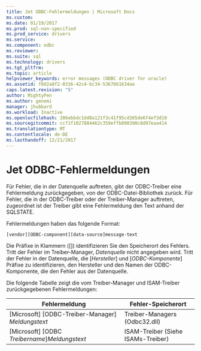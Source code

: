 ```yaml
---
title: Jet ODBC-Fehlermeldungen | Microsoft Docs
ms.custom: 
ms.date: 01/19/2017
ms.prod: sql-non-specified
ms.prod_service: drivers
ms.service: 
ms.component: odbc
ms.reviewer: 
ms.suite: sql
ms.technology: drivers
ms.tgt_pltfrm: 
ms.topic: article
helpviewer_keywords: error messages (ODBC driver for oracle)
ms.assetid: f8d2a8f2-0316-42c4-bc34-5367661634ae
caps.latest.revision: "5"
author: MightyPen
ms.author: genemi
manager: jhubbard
ms.workload: Inactive
ms.openlocfilehash: 206ebbdc1dd8a121f3c41f95cd305de6f4ef3d10
ms.sourcegitcommit: cc71f1027884462c359effb898390c8d97eaa414
ms.translationtype: MT
ms.contentlocale: de-DE
ms.lasthandoff: 12/21/2017
---
```

# <a name="odbc-jet-error-messages"></a>Jet ODBC-Fehlermeldungen
Für Fehler, die in der Datenquelle auftreten, gibt der ODBC-Treiber eine Fehlermeldung zurückgegeben, von der ODBC-Datei-Bibliothek zurück. Für Fehler, die in der ODBC-Treiber oder der Treiber-Manager auftreten, zugeordnet ist der Treiber gibt eine Fehlermeldung den Text anhand der SQLSTATE.  
  
 Fehlermeldungen haben das folgende Format:  
  
```  
[vendor][ODBC-component][data-source]message-text  
```  
  
 Die Präfixe in Klammern ([]) identifizieren Sie den Speicherort des Fehlers. Tritt der Fehler im Treiber-Manager, *Datenquelle* nicht angegeben wird. Tritt der Fehler in der Datenquelle, die [*Hersteller*] und [*ODBC-Komponente*] Präfixe zu identifizieren, den Hersteller und den Namen der ODBC-Komponente, die den Fehler aus der Datenquelle.  
  
 Die folgende Tabelle zeigt die vom Treiber-Manager und ISAM-Treiber zurückgegebenen Fehlermeldungen:  
  
|Fehlermeldung|Fehler-Speicherort|  
|-------------------|--------------------|  
|[Microsoft] [ODBC-Treiber-Manager] *Meldungstext*|Treiber-Managers (Odbc32.dll)|  
|[Microsoft] [ODBC *Treibername*]*Meldungstext*|ISAM-Treiber (Siehe ISAMs-Treiber)|
